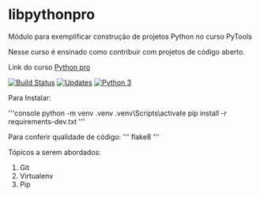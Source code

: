 # libpythonpro
Módulo para exemplificar construção de projetos Python no curso PyTools

Nesse curso é ensinado como contribuir com projetos de código aberto.

Link do curso [Python pro](https://www.python.pro.br)

[![Build Status](https://travis-ci.com/heltonteixeira92/libpythonpro.svg?branch=main)](https://travis-ci.com/heltonteixeira92/libpythonpro)
[![Updates](https://pyup.io/repos/github/heltonteixeira92/libpythonpro/shield.svg)](https://pyup.io/repos/github/heltonteixeira92/libpythonpro/)
[![Python 3](https://pyup.io/repos/github/heltonteixeira92/libpythonpro/python-3-shield.svg)](https://pyup.io/repos/github/heltonteixeira92/libpythonpro/)

Para Instalar:

'''console
python -m venv .venv
.venv\Scripts\activate
pip install -r requirements-dev.txt
'''

Para conferir qualidade de código:
''' 
flake8
'''

Tópicos a serem abordados:
1. Git
2. Virtualenv
3. Pip